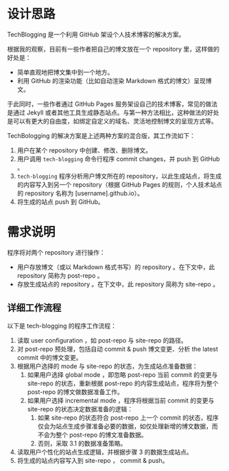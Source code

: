 # 设计思路

TechBlogging 是一个利用 GitHub 架设个人技术博客的解决方案。

根据我的观察，目前有一些作者把自己的博文放在一个 repository 里，这样做的好处是：

* 简单直观地把博文集中到一个地方。
* 利用 GitHub 的渲染功能（比如自动渲染 Markdown 格式的博文）呈现博文。

于此同时，一些作者通过 GitHub Pages 服务架设自己的技术博客，常见的做法是通过 Jekyll 或者其他工具生成静态站点。与第一种方法相比，这种做法的好处是可以有更大的自由度，如绑定自定义的域名、灵活地控制博文的呈现方式等。

TechBologging 的解决方案是上述两种方案的混合版，其工作流如下：

1. 用户在某个 repository 中创建、修改、删除博文。
2. 用户调用 `tech-blogging` 命令行程序 commit changes，并 push 到 GitHub 。
3. `tech-blogging` 程序分析用户博文所在的 repository，以此生成站点，将生成的内容写入到另一个 repository（根据 GitHub Pages 的规则，个人技术站点的 repository 名称为 [username].github.io）。
4. 将生成的站点 push 到 GitHub。

# 需求说明

程序将对两个 repository 进行操作：

* 用户存放博文（或以 Markdown 格式书写）的 repository 。在下文中，此 repository 简称为 post-repo 。
* 存放生成站点的 repository 。在下文中，此 repository 简称为 site-repo 。

## 详细工作流程

以下是 tech-blogging 的程序工作流程：

1. 读取 user configuration ，如 post-repo 与 site-repo 的路径。
2. 对 post-repo 预处理，包括自动 commit & push 博文变更、分析 the latest commit 中的博文变更。
3. 根据用户选择的 mode 与 site-repo 的状态，为生成站点准备数据：
	1. 如果用户选择 global mode ，即忽略 post-repo 当前 commit 的变更与 site-repo 的状态，重新根据 post-repo 的内容生成站点，程序将为整个 post-repo 的博文做数据准备工作。
	2. 如果用户选择 incremental mode ，程序将根据当前 commit 的变更与 site-repo 的状态决定数据准备的逻辑：
		1. 如果 site-repo 的状态符合 post-repo 上一个 commit 的状态，程序仅会为站点生成步骤准备必要的数据，如仅处理新增的博文数据，而不会为整个 post-repo 的博文准备数据。
		2. 否则，采取 3.1 的数据准备策略。
4. 读取用户个性化的站点生成逻辑，并根据步骤 3 的数据生成站点。
5. 将生成的站点内容写入到 site-repo ， commit & push。




